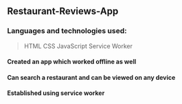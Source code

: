 ## Restaurant-Reviews-App

### Languages and technologies used:
> HTML
> CSS
> JavaScript
> Service Worker

#### Created an app which worked offline as well 
#### Can search a restaurant and can be viewed on any device
#### Established using service worker

